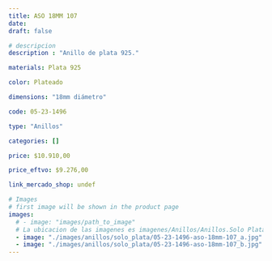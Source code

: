 ```yaml
---
title: ASO 18MM 107
date: 
draft: false

# descripcion
description : "Anillo de plata 925."

materials: Plata 925

color: Plateado

dimensions: "18mm diámetro"

code: 05-23-1496

type: "Anillos"

categories: []

price: $10.910,00

price_eftvo: $9.276,00

link_mercado_shop: undef

# Images
# first image will be shown in the product page
images:
  # - image: "images/path_to_image"
  # La ubicacion de las imagenes es imagenes/Anillos/Anillos.Solo Plata/05-23-1496-aso-18mm-107
  - image: "./images/anillos/solo_plata/05-23-1496-aso-18mm-107_a.jpg"
  - image: "./images/anillos/solo_plata/05-23-1496-aso-18mm-107_b.jpg"
---
```

